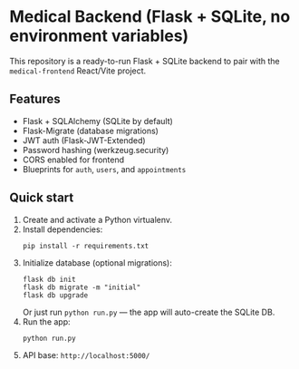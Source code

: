 # Medical Backend (Flask + SQLite, no environment variables)
This repository is a ready-to-run Flask + SQLite backend to pair with the `medical-frontend` React/Vite project.

## Features
- Flask + SQLAlchemy (SQLite by default)
- Flask-Migrate (database migrations)
- JWT auth (Flask-JWT-Extended)
- Password hashing (werkzeug.security)
- CORS enabled for frontend
- Blueprints for `auth`, `users`, and `appointments`

## Quick start
1. Create and activate a Python virtualenv.
2. Install dependencies:
   ```
   pip install -r requirements.txt
   ```
3. Initialize database (optional migrations):
   ```
   flask db init
   flask db migrate -m "initial"
   flask db upgrade
   ```
   Or just run `python run.py` — the app will auto-create the SQLite DB.
4. Run the app:
   ```
   python run.py
   ```
5. API base: `http://localhost:5000/`
